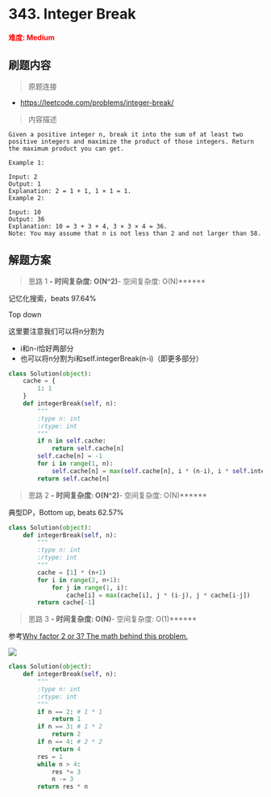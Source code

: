# 343. Integer Break

**<font color=red>难度: Medium</font>**

## 刷题内容

> 原题连接

* https://leetcode.com/problems/integer-break/

> 内容描述

```
Given a positive integer n, break it into the sum of at least two positive integers and maximize the product of those integers. Return the maximum product you can get.

Example 1:

Input: 2
Output: 1
Explanation: 2 = 1 + 1, 1 × 1 = 1.
Example 2:

Input: 10
Output: 36
Explanation: 10 = 3 + 3 + 4, 3 × 3 × 4 = 36.
Note: You may assume that n is not less than 2 and not larger than 58.
```

## 解题方案

> 思路 1
******- 时间复杂度: O(N^2)******- 空间复杂度: O(N)******


记忆化搜索，beats 97.64%

Top down

这里要注意我们可以将n分割为
- i和n-i恰好两部分
- 也可以将n分割为i和self.integerBreak(n-i)（即更多部分）



```python
class Solution(object):
    cache = {
        1: 1
    }
    def integerBreak(self, n):
        """
        :type n: int
        :rtype: int
        """
        if n in self.cache:
            return self.cache[n]
        self.cache[n] = -1
        for i in range(1, n):
            self.cache[n] = max(self.cache[n], i * (n-i), i * self.integerBreak(n-i))
        return self.cache[n] 
```

> 思路 2
******- 时间复杂度: O(N^2)******- 空间复杂度: O(N)******


典型DP，Bottom up, beats 62.57%

```python
class Solution(object):
    def integerBreak(self, n):
        """
        :type n: int
        :rtype: int
        """
        cache = [1] * (n+1)
        for i in range(2, n+1):
            for j in range(1, i):
                cache[i] = max(cache[i], j * (i-j), j * cache[i-j])
        return cache[-1] 
```


> 思路 3
******- 时间复杂度: O(N)******- 空间复杂度: O(1)******

参考[Why factor 2 or 3? The math behind this problem.](https://leetcode.com/problems/integer-break/discuss/80721/Why-factor-2-or-3-The-math-behind-this-problem.)

![](https://github.com/apachecn/awesome-algorithm/blob/master/images/343/WechatIMG509.jpeg)



```python
class Solution(object):
    def integerBreak(self, n):
        """
        :type n: int
        :rtype: int
        """
        if n == 2: # 1 * 1
            return 1
        if n == 3: # 1 * 2
            return 2
        if n == 4: # 2 * 2
            return 4
        res = 1
        while n > 4:
            res *= 3
            n -= 3
        return res * n
```






